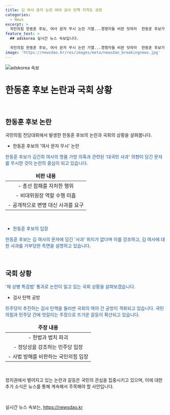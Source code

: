 ```yaml
---
title: 김 여사 문자 논란 여야 검사 탄핵 지적도 공방
categories:
  - News
excerpt: >
  국민의힘 한동훈 후보, 여사 문자 무시 논란 가열...경쟁자들 비판 잇따라  한동훈 후보가 김건희 여사의 대국민 사과 문자를 무시한 의혹에 대해 국민의힘 당권 주자들이 비판을 쏟아내고 있습니다. 이에 한 후보는 의혹을 부인하며 상황을 호도하는 거라고 주장했습니다. 또한, 국회에서는 채 상병 특검법 통과로 여야 간 공방이 벌어지고 있으며, 민주당이 검사 탄핵을 추진하는 가운데 국민의힘은 대통령 탄핵을 비판하고 있습니다.
feature_text: >
  ## adskorea 실시간 뉴스 속보입니다.

  국민의힘 한동훈 후보, 여사 문자 무시 논란 가열...경쟁자들 비판 잇따라  한동훈 후보가 김건희 여사의 대국민 사과 문자를 무시한 의혹에 대해 국민의힘 당권 주자들이 비판을 쏟아내고 있습니다. 이에 한 후보는 의혹을 부인하며 상황을 호도하는 거라고 주장했습니다. 또한, 국회에서는 채 상병 특검법 통과로 여야 간 공방이 벌어지고 있으며, 민주당이 검사 탄핵을 추진하는 가운데 국민의힘은 대통령 탄핵을 비판하고 있습니다.
image: 'https://newsdao.kr/res/images/meta/newsdao_breakingnews.jpg'
---
```


<p><img src="https://newsdao.kr/res/images/meta/newsdao_breakingnews.jpg" alt="adskorea 속보" /></p>

<h1>한동훈 후보 논란과 국회 상황</h1>

<p data-ke-size="size16">&nbsp;</p>

<h2 data-ke-size="size26">한동훈 후보 논란</h2>

<p data-ke-size="size16">국민의힘 전당대회에서 발생한 한동훈 후보의 논란과 국회의 상황을 살펴봅니다.</p>

<ul>
<li>한동훈 후보의 '여사 문자 무시' 논란</li>
</ul>

<p><span style="color: #1a5490;">한동훈 후보가 김건희 여사의 명품 가방 의혹과 관련된 '대국민 사과' 의향이 담긴 문자를 무시한 것이 논란의 중심이 되고 있습니다.</span></p>

<table>
<thead>
<tr>
<td style="text-align: center; height: 17px;"><b>비판 내용</b></td>
</tr>
</thead>
<tbody>
<tr>
<td style="text-align: center; height: 17px;">- 총선 참패를 자처한 행위</td>
</tr>
<tr>
<td style="text-align: center; height: 17px;">- 비대위원장 역할 수행 미흡</td>
</tr>
<tr>
<td style="text-align: center; height: 17px;">- 공개적으로 변명 대신 사과를 요구</td>
</tr>
</tbody>
</table>

<p data-ke-size="size16">&nbsp;</p>

<ul>
<li><span style="color: #1a5490;">한동훈 후보의 입장</span></li>
</ul>

<p><span style="color: #1a5490;">한동훈 후보는 김 여사의 문자에 담긴 '사과' 취지가 없다며 이를 강조하고, 김 여사에 대한 사과를 거부당한 측면을 설명하고 있습니다.</span></p>

<p data-ke-size="size16">&nbsp;</p>

<h2 data-ke-size="size26">국회 상황</h2>

<p><span style="color: #1a5490;">'채 상병 특검법' 통과로 논란이 일고 있는 국회 상황을 살펴보겠습니다.</span></p>

<ul>
<li>검사 탄핵 공방</li>
</ul>

<p><span style="color: #1a5490;">민주당이 추진하는 검사 탄핵을 둘러싼 국회의 여야 간 공방이 격화되고 있습니다. 국민의힘과 민주당 간에 엇갈리는 주장으로 뜨거운 갈등이 확산되고 있습니다.</span></p>

<table>
<thead>
<tr>
<td style="text-align: center; height: 17px;"><b>주장 내용</b></td>
</tr>
</thead>
<tbody>
<tr>
<td style="text-align: center; height: 17px;">- 헌법과 법치 파괴</td>
</tr>
<tr>
<td style="text-align: center; height: 17px;">- 정당성을 강조하는 민주당 입장</td>
</tr>
<tr>
<td style="text-align: center; height: 17px;">- 사법 방해를 비판하는 국민의힘 입장</td>
</tr>
</tbody>
</table>

<p data-ke-size="size16">&nbsp;</p>

<p>정치권에서 벌어지고 있는 논란과 갈등은 국민의 관심을 집중시키고 있으며, 이에 대한 추가 소식은 뉴스를 통해 계속해서 주목해야 할 사안입니다.</p>

<p data-ke-size="size16">&nbsp;</p>
실시간 뉴스 속보는, <a href="https://newsdao.kr" rel="dofollow">https://newsdao.kr</a>


